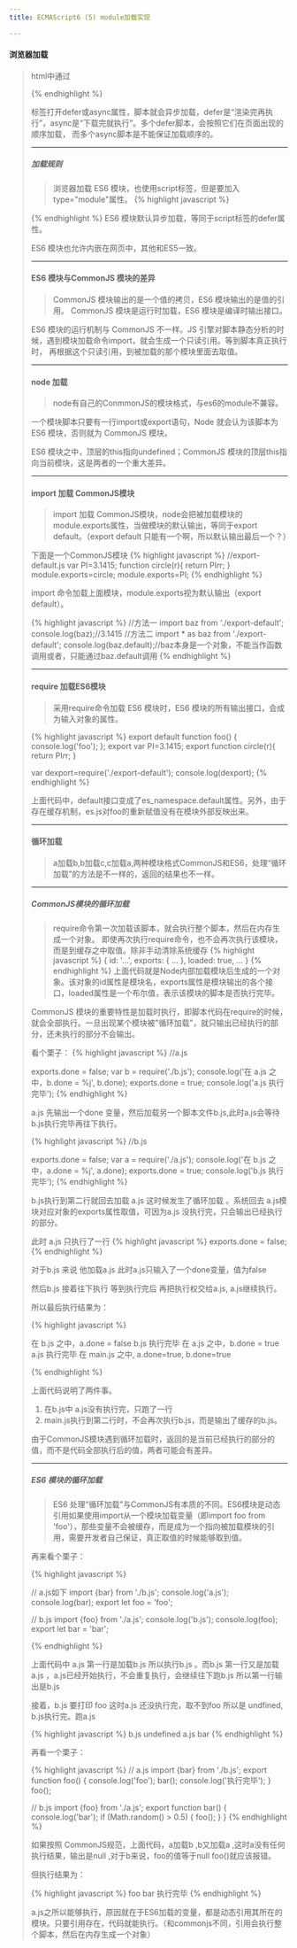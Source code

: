 ```yaml
---
title: ECMAScript6 (5) module加载实现

---
```


#### 浏览器加载

>html中通过<script>标签加载JavaScript脚本，默认同步，渲染引擎遇到<script>要等到脚本跑完再继续渲染，外部脚本还要等下载完，如果脚本比较大
会造成阻塞，我们所以一般把<script>放在最后。但其实浏览器可以异步加载的。

{% highlight javascript %}
<script src="path/to/myModule.js" defer></script>
<script src="path/to/myModule.js" async></script>
{% endhighlight %}

标签打开defer或async属性，脚本就会异步加载，defer是“渲染完再执行”，async是“下载完就执行”。多个defer脚本，会按照它们在页面出现的顺序加载，
而多个async脚本是不能保证加载顺序的。

----------------------------------
##### 加载规则
>浏览器加载 ES6 模块，也使用script标签，但是要加入type="module"属性。
{% highlight javascript %}
<script type="module" src="foo.js"></script>
{% endhighlight %}
ES6 模块默认异步加载，等同于script标签的defer属性。

ES6 模块也允许内嵌在网页中，其他和ES5一致。


----------------------------------
#### ES6 模块与CommonJS 模块的差异
>CommonJS 模块输出的是一个值的拷贝，ES6 模块输出的是值的引用。
>CommonJS 模块是运行时加载，ES6 模块是编译时输出接口。

ES6 模块的运行机制与 CommonJS 不一样。JS 引擎对脚本静态分析的时候，遇到模块加载命令import，就会生成一个只读引用。等到脚本真正执行时，
再根据这个只读引用，到被加载的那个模块里面去取值。


----------------------------------
#### node 加载
>node有自己的ConmmonJS的模块格式，与es6的module不兼容。

一个模块脚本只要有一行import或export语句，Node 就会认为该脚本为 ES6 模块，否则就为 CommonJS 模块。

ES6 模块之中，顶层的this指向undefined；CommonJS 模块的顶层this指向当前模块，这是两者的一个重大差异。


----------------------------------
#### import 加载 CommonJS模块
>import 加载 CommonJS模块，node会把被加载模块的module.exports属性，当做模块的默认输出，等同于export default。（export default 只能有一个啊，所以默认输出最后一个？）

下面是一个CommonJS模块
{% highlight javascript %}
//export-default.js
var PI=3.1415;
function circle(r){
    return PI*r*r;
}
module.exports=circle;
module.exports=PI;
{% endhighlight %}

import 命令加载上面模块，module.exports视为默认输出（export default）。

{% highlight javascript %}
//方法一
import  baz from './export-default';
console.log(baz);//3.1415
//方法二
import * as baz from './export-default';
console.log(baz.default);//baz本身是一个对象，不能当作函数调用或者，只能通过baz.default调用
{% endhighlight %}



----------------------------------
#### require 加载ES6模块
>采用require命令加载 ES6 模块时，ES6 模块的所有输出接口，会成为输入对象的属性。

{% highlight javascript %}
export default function foo() {
    console.log('foo');
};
export var PI=3.1415;
export function circle(r){
    return PI*r*r;
}

var dexport=require('./export-default');
console.log(dexport);
{% endhighlight %}

上面代码中，default接口变成了es_namespace.default属性。另外，由于存在缓存机制，es.js对foo的重新赋值没有在模块外部反映出来。


----------------------------------
#### 循环加载
>a加载b,b加载c,c加载a,两种模块格式CommonJS和ES6，处理“循环加载”的方法是不一样的，返回的结果也不一样。

----------------------------------
##### CommonJS模块的循环加载
>require命令第一次加载该脚本，就会执行整个脚本，然后在内存生成一个对象。
即使再次执行require命令，也不会再次执行该模块，而是到缓存之中取值。除非手动清除系统缓存
{% highlight javascript %}
{
  id: '...',
  exports: { ... },
  loaded: true,
  ...
}
{% endhighlight %}
上面代码就是Node内部加载模块后生成的一个对象。该对象的id属性是模块名，exports属性是模块输出的各个接口，loaded属性是一个布尔值，表示该模块的脚本是否执行完毕。

CommonJS 模块的重要特性是加载时执行，即脚本代码在require的时候，就会全部执行。一旦出现某个模块被"循环加载"，就只输出已经执行的部分，还未执行的部分不会输出。


看个栗子：
{% highlight javascript %}
//a.js

exports.done = false;
var b = require('./b.js');
console.log('在 a.js 之中，b.done = %j', b.done);
exports.done = true;
console.log('a.js 执行完毕');
{% endhighlight %}

a.js 先输出一个done 变量，然后加载另一个脚本文件b.js,此时a.js会等待b.js执行完毕再往下执行。

{% highlight javascript %}
//b.js

exports.done = false;
var a = require('./a.js');
console.log('在 b.js 之中，a.done = %j', a.done);
exports.done = true;
console.log('b.js 执行完毕');
{% endhighlight %}

b.js执行到第二行就回去加载 a.js 这时候发生了循环加载 。系统回去 a.js模块对应对象的exports属性取值，可因为a.js 没执行完，只会输出已经执行
的部分。

此时 a.js 只执行了一行
{% highlight javascript %}
exports.done = false;
{% endhighlight %}

对于b.js 来说 他加载a.js 此时a.js只输入了一个done变量，值为false

然后b.js 接着往下执行 等到执行完后 再把执行权交给a.js, a.js继续执行。

所以最后执行结果为：

{% highlight javascript %}

在 b.js 之中，a.done = false
b.js 执行完毕
在 a.js 之中，b.done = true
a.js 执行完毕
在 main.js 之中, a.done=true, b.done=true

{% endhighlight %}

上面代码说明了两件事。
1. 在b.js中 a.js没有执行完，只跑了一行
2. main.js执行到第二行时，不会再次执行b.js，而是输出了缓存的b.js。

由于CommonJS模块遇到循环加载时，返回的是当前已经执行的部分的值，而不是代码全部执行后的值，两者可能会有差异。

----------------------------------
##### ES6 模块的循环加载
>ES6 处理“循环加载”与CommonJS有本质的不同。ES6模块是动态引用如果使用import从一个模块加载变量（即import foo from 'foo'），那些变量不会被缓存，而是成为一个指向被加载模块的引用，需要开发者自己保证，真正取值的时候能够取到值。

再来看个栗子：

{% highlight javascript %}

// a.js如下
import {bar} from './b.js';
console.log('a.js');
console.log(bar);
export let foo = 'foo';

// b.js
import {foo} from './a.js';
console.log('b.js');
console.log(foo);
export let bar = 'bar';

{% endhighlight %}

上面代码中 a.js 第一行是加载b.js 所以执行b.js 。而b.js 第一行又是加载a.js ，a.js已经开始执行，不会重复执行，会继续往下跑b.js
所以第一行输出是b.js

接着，b.js 要打印 foo 这时a.js 还没执行完，取不到foo 所以是 undfined, b.js执行完。跑a.js

{% highlight javascript %}
b.js
undefined
a.js
bar
{% endhighlight %}


再看一个栗子：

{% highlight javascript %}
// a.js
import {bar} from './b.js';
export function foo() {
  console.log('foo');
  bar();
  console.log('执行完毕');
}
foo();

// b.js
import {foo} from './a.js';
export function bar() {
  console.log('bar');
  if (Math.random() > 0.5) {
    foo();
  }
}
{% endhighlight %}

如果按照 CommonJS规范，上面代码，a加载b ,b又加载a ,这时a没有任何执行结果，输出是null ,对于b来说，foo的值等于null
foo()就应该报错。

但执行结果为：

{% highlight javascript %}
foo
bar
执行完毕
{% endhighlight %}

a.js之所以能够执行，原因就在于ES6加载的变量，都是动态引用其所在的模块。只要引用存在，代码就能执行。（和commonjs不同，引用会执行整个脚本，然后在内存生成一个对象）

















